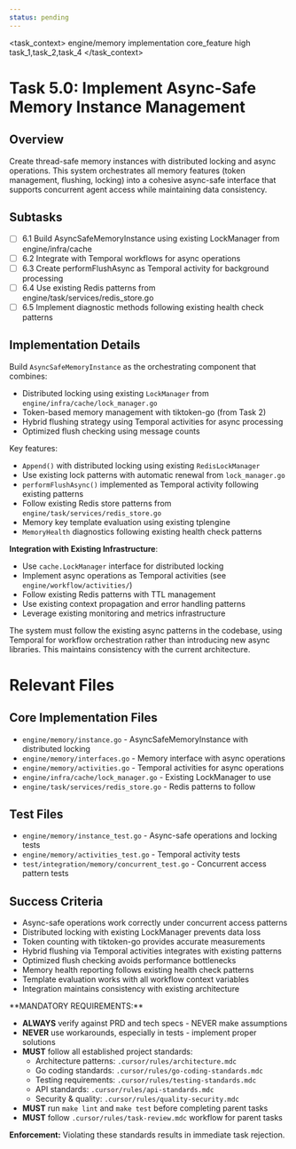 ```yaml
---
status: pending
---
```


<task_context>
<domain>engine/memory</domain>
<type>implementation</type>
<scope>core_feature</scope>
<complexity>high</complexity>
<dependencies>task_1,task_2,task_4</dependencies>
</task_context>

# Task 5.0: Implement Async-Safe Memory Instance Management

## Overview

Create thread-safe memory instances with distributed locking and async operations. This system orchestrates all memory features (token management, flushing, locking) into a cohesive async-safe interface that supports concurrent agent access while maintaining data consistency.

## Subtasks

- [ ] 6.1 Build AsyncSafeMemoryInstance using existing LockManager from engine/infra/cache
- [ ] 6.2 Integrate with Temporal workflows for async operations
- [ ] 6.3 Create performFlushAsync as Temporal activity for background processing
- [ ] 6.4 Use existing Redis patterns from engine/task/services/redis_store.go
- [ ] 6.5 Implement diagnostic methods following existing health check patterns

## Implementation Details

Build `AsyncSafeMemoryInstance` as the orchestrating component that combines:

- Distributed locking using existing `LockManager` from `engine/infra/cache/lock_manager.go`
- Token-based memory management with tiktoken-go (from Task 2)
- Hybrid flushing strategy using Temporal activities for async processing
- Optimized flush checking using message counts

Key features:

- `Append()` with distributed locking using existing `RedisLockManager`
- Use existing lock patterns with automatic renewal from `lock_manager.go`
- `performFlushAsync()` implemented as Temporal activity following existing patterns
- Follow existing Redis store patterns from `engine/task/services/redis_store.go`
- Memory key template evaluation using existing tplengine
- `MemoryHealth` diagnostics following existing health check patterns

**Integration with Existing Infrastructure**:

- Use `cache.LockManager` interface for distributed locking
- Implement async operations as Temporal activities (see `engine/workflow/activities/`)
- Follow existing Redis patterns with TTL management
- Use existing context propagation and error handling patterns
- Leverage existing monitoring and metrics infrastructure

The system must follow the existing async patterns in the codebase, using Temporal for workflow orchestration rather than introducing new async libraries. This maintains consistency with the current architecture.

# Relevant Files

## Core Implementation Files

- `engine/memory/instance.go` - AsyncSafeMemoryInstance with distributed locking
- `engine/memory/interfaces.go` - Memory interface with async operations
- `engine/memory/activities.go` - Temporal activities for async operations
- `engine/infra/cache/lock_manager.go` - Existing LockManager to use
- `engine/task/services/redis_store.go` - Redis patterns to follow

## Test Files

- `engine/memory/instance_test.go` - Async-safe operations and locking tests
- `engine/memory/activities_test.go` - Temporal activity tests
- `test/integration/memory/concurrent_test.go` - Concurrent access pattern tests

## Success Criteria

- Async-safe operations work correctly under concurrent access patterns
- Distributed locking with existing LockManager prevents data loss
- Token counting with tiktoken-go provides accurate measurements
- Hybrid flushing via Temporal activities integrates with existing patterns
- Optimized flush checking avoids performance bottlenecks
- Memory health reporting follows existing health check patterns
- Template evaluation works with all workflow context variables
- Integration maintains consistency with existing architecture

<critical>
**MANDATORY REQUIREMENTS:**

- **ALWAYS** verify against PRD and tech specs - NEVER make assumptions
- **NEVER** use workarounds, especially in tests - implement proper solutions
- **MUST** follow all established project standards:
    - Architecture patterns: `.cursor/rules/architecture.mdc`
    - Go coding standards: `.cursor/rules/go-coding-standards.mdc`
    - Testing requirements: `.cursor/rules/testing-standards.mdc`
    - API standards: `.cursor/rules/api-standards.mdc`
    - Security & quality: `.cursor/rules/quality-security.mdc`
- **MUST** run `make lint` and `make test` before completing parent tasks
- **MUST** follow `.cursor/rules/task-review.mdc` workflow for parent tasks

**Enforcement:** Violating these standards results in immediate task rejection.
</critical>
